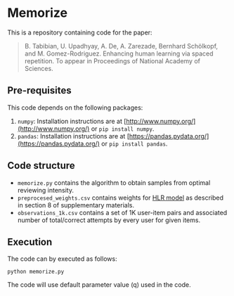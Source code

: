 # Memorize

This is a repository containing code for the paper:

> B. Tabibian, U. Upadhyay, A. De, A. Zarezade, Bernhard Schölkopf, and M. Gomez-Rodriguez. Enhancing human learning via spaced repetition. To appear in Proceedings of National Academy of Sciences.

## Pre-requisites

This code depends on the following packages:

 1. `numpy`: Installation instructions are at [http://www.numpy.org/](http://www.numpy.org/) or `pip install numpy`.
 2. `pandas`: Installation instructions are at [https://pandas.pydata.org/](https://pandas.pydata.org/) or `pip install pandas`.

## Code structure

 - `memorize.py` contains the algorithm to obtain samples from optimal reviewing intensity.
 - `preprocesed_weights.csv` contains weights for [HLR model]() as described in section 8 of supplementary materials.
 - `observations_1k.csv` contains a set of 1K user-item pairs and associated number of total/correct attempts by every user for given items.

 ## Execution

 The code can by executed as follows:

 `python memorize.py`

 The code will use default parameter value (q) used in the code.

